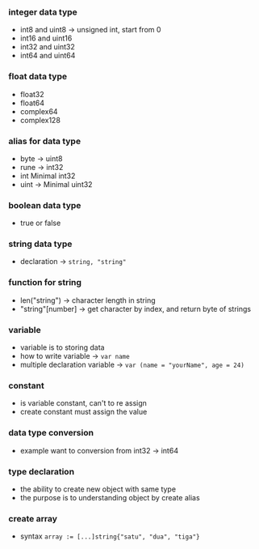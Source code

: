 ### integer data type
- int8 and uint8 -> unsigned int, start from 0
- int16 and uint16
- int32 and uint32
- int64 and uint64
### float data type
- float32
- float64
- complex64
- complex128
### alias for data type
- byte -> uint8
- rune -> int32
- int Minimal int32
- uint -> Minimal uint32
### boolean data type
- true or false
### string data type
- declaration -> `string, "string"`
### function for string
- len("string") -> character length in string
- "string"[number] -> get character by index, and return byte of strings
### variable
- variable is to storing data
- how to write variable -> `var name`
- multiple declaration variable -> `var (name = "yourName", age = 24)`
### constant
- is variable constant, can't to re assign
- create constant must assign the value
### data type conversion
- example want to conversion from int32 -> int64
### type declaration
- the ability to create new object with same type
- the purpose is to understanding object by create alias
### create array
- syntax `array := [...]string{"satu", "dua", "tiga"}`